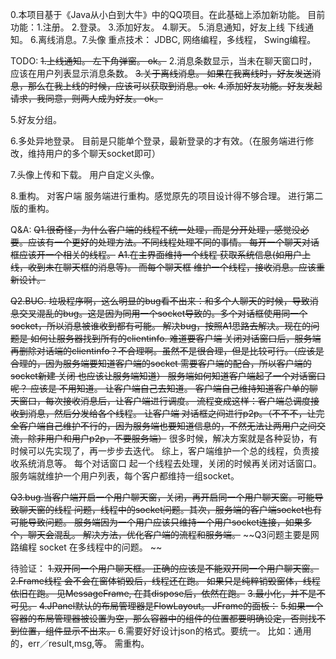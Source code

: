 0.本项目基于《Java从小白到大牛》中的QQ项目。在此基础上添加新功能。
目前功能：1.注册。 2.登录。 3.添加好友。 4.聊天。 5.消息通知，好友上线 下线通知。 6.离线消息。7.头像
重点技术： JDBC, 网络编程，多线程， Swing编程。



TODO:
~~1.上线通知。 左下角弹窗。 ok。~~
2.消息条数显示，当未在聊天窗口时，应该在用户列表显示消息条数。
~~3.关于离线消息。 如果在我离线时，好友发送消息，那么在我上线的时候，应该可以获取到消息。ok.~~
~~4.添加好友功能。好友发起请求，我同意，则两人成为好友。 ok。~~

5.好友分组。

6.多处异地登录。 目前是只能单个登录，最新登录的才有效。（在服务端进行修改，维持用户的多个聊天socket即可）

7.头像上传和下载。 用户自定义头像。 

8.重构。 对客户端 服务端进行重构。感觉原先的项目设计得不够合理。 进行第二版的重构。



Q&A:
~~Q1.很奇怪，为什么客户端的线程不统一处理，而是分开处理，感觉没必要。应该有一个更好的处理方法。不同线程处理不同的事情。 每开一个聊天对话框应该开一个相关的线程。~~
~~A1.在主界面维持一个线程 获取系统信息(如用户上线，收到未在聊天框的消息等)。 而每个聊天框 维护一个线程，接收消息。应该重新设计。~~

~~Q2.BUG. 垃圾程序啊，这么明显的bug看不出来：和多个人聊天的时候，导致消息交叉混乱的bug。这是因为同用一个socket导致的。多个对话框使用同一个socket，所以消息被谁收到都有可能。  解决bug，按照A1思路去解决。现在的问题是 如何让服务器找到所有的clientinfo. 难道要客户端 关闭对话窗口后，服务端再删除对话端的clientinfo？不合理啊。虽然不是很合理，但是比较可行。（应该是合理的，因为服务端要知道客户端的socket 需要客户端的配合，所以客户端的socket新建 关闭 也应该让服务端知道）  服务端如何知道客户端起了一个对话窗口呢？ 应该是 不用知道。 让客户端自己去知道。 客户端自己维持知道客户单的聊天窗口，每次接收消息后，让客户端进行调度。 流程变成这样：客户端总调度接收到消息，然后分发给各个线程。 让客户端 对话框之间进行p2p。（不不不，让完全客户端自己维护不行的，因为服务端也要知道信息的，不然无法让两用户之间交流，除非用户和用户p2p，不要服务端）~~
很多时候，解决方案就是各种妥协，有时候可以先实现了，再一步步去迭代。
综上，客户端维护一个总的线程，负责接收系统消息等。 每个对话窗口 起一个线程去处理，关闭的时候再关闭对话窗口。  服务端就维护一个用户列表，每个客户都维持一组socket。

~~Q3.bug.当客户端开启一个用户聊天窗，关闭，再开启同一个用户聊天窗。可能导致聊天窗的线程 问题，线程中的socket问题。其次，服务端的客户端socket也有可能导致问题。 服务端因为一个用户应该只维持一个用户socket连接，如果多个，聊天会混乱。 解决方法，优化客户端的流程和服务端。~~
~~Q3问题主要是网路编程 socket 在多线程中的问题。 ~~




待验证：
~~1.双开同一个用户聊天框。 正确的应该是不能双开同一个用户聊天窗。~~
~~2.Frame线程 会不会在窗体销毁后，线程还在跑。 如果只是纯粹销毁窗体，线程依旧在跑。 见MessageFrame, 在其dispose后，依然在跑。~~
~~3.最小化，并不是不可见。~~
~~4.JPanel默认的布局管理器是FlowLayout。  JFrame的面板：~~
~~5.如果一个容器的布局管理器被设置为空，那么容器中的组件的位置都要明确设定，否则找不到位置，组件显示不出来。~~
6.需要好好设计json的格式。要统一。 比如：通用的，err／result,msg,等。 需重构。

